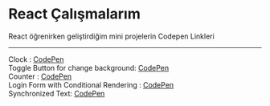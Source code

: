 # React Çalışmalarım
React öğrenirken geliştirdiğim mini projelerin Codepen Linkleri

<hr>

Clock : <a href="https://codepen.io/ogzCode/pen/MWVBjEG">CodePen</a><br>
Toggle Button for change background: <a href="https://codepen.io/ogzCode/pen/jOzpMZY">CodePen</a><br>
Counter : <a href="https://codepen.io/ogzCode/pen/GRxBGVG">CodePen</a><br>
Login Form with Conditional Rendering : <a href="https://codepen.io/ogzCode/pen/gOedROz">CodePen</a><br>
Synchronized Text: <a href="https://codepen.io/ogzCode/pen/vYRQjoM">CodePen</a>

